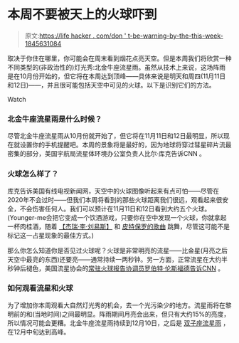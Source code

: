 # 本周不要被天上的火球吓到

> 原文:[https://life hacker . com/don ' t-be-warning-by-the-this-week-1845631084](https://lifehacker.com/dont-be-alarmed-by-fireballs-in-the-sky-this-week-1845631084)

取决于你住在哪里，你可能会在周末看到烟花点亮天空。但是本周我们将欣赏一种不同类型的(非政治性的)灯光秀:北金牛座流星雨。虽然从技术上来说，这场阵雨是在10月份开始的，但它将在本周达到顶峰——具体来说是明天和周四(11月11日和12日)——，并且很可能包括天空中可见的火球。以下是识别它们的方法。

Watch

### 北金牛座流星雨是什么时候？

尽管北金牛座流星雨从10月份就开始了，但它将在11月11日和12日最明显，所以现在就设置你的手机提醒吧。本周的景象将是最好的，因为地球将穿过彗星碎片流最密集的部分，美国宇航局流星体环境办公室负责人比尔·库克告诉CNN 。

### 火球怎么样了？

库克告诉美国有线电视新闻网，天空中的火球图像听起来有点可怕——尽管在2020年不会过时——但我们本周将看到的那些火球距离我们很远，观看起来很安全，不会伤害任何人。我们可以预计在11月11日和12日看到大约五个火球。(Younger-me会把它变成一个饮酒游戏，只要你在空中发现一个火球，你就拿起一杯肉桂酒，随着 [【杰瑞·李·刘易斯】](https://www.youtube.com/watch?v=7IjgZGhHrYY) 和 [皮特保罗的歌曲](https://www.youtube.com/watch?v=HMqgVXSvwGo) 跳舞，尽管这可能不是标记这一占星现象的最佳方式。)

那么你怎么知道你是否见过火球呢？火球是非常明亮的流星——比金星(月亮之后天空中最亮的东西)还要亮——通常持续一两秒钟。另一方面，正常流星在大约半秒钟后褪色，美国流星协会的[常驻火球报告协调员罗伯特·伦斯福德告诉CNN](https://www.cnn.com/2020/11/10/world/taurid-meteor-shower-peak-scn-trnd/index.html) 。

### 如何观看流星和火球

为了增加你本周观看大自然灯光秀的机会，去一个光污染少的地方。流星雨将在黎明前的和(当地时间)之间最明显。阵雨期间月亮会出来，但只有大约15%的亮度，所以情况可能会更糟。北金牛座流星雨持续到12月10日，之后是 [双子座流星雨](https://www.almanac.com/content/what-are-geminids-geminid-meteor-shower) ，在12月中旬达到高峰。